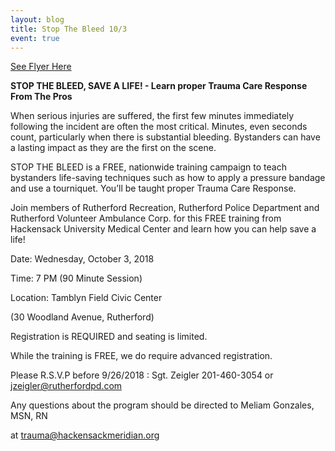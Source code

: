 ```yaml
---
layout: blog
title: Stop The Bleed 10/3
event: true
---
```


[See Flyer Here](https://storage.googleapis.com/static.rutherford-nj.com/police/police%20blog%20posts/Stop%20the%20Bleed%20Flyer%20Rutherford%20Coaches%20and%20Public%202018.pdf)

**STOP THE BLEED, SAVE A LIFE! - Learn proper Trauma Care Response From The Pros**

When serious injuries are suffered, the first few minutes immediately following the incident are often the
most critical. Minutes, even seconds count, particularly when there is substantial bleeding.
Bystanders can have a lasting impact as they are the first on the scene.

STOP THE BLEED is a FREE, nationwide training campaign to teach bystanders life-saving techniques such as
how to apply a pressure bandage and use a tourniquet. You’ll be taught proper Trauma Care Response.

Join members of Rutherford Recreation, Rutherford Police Department and
Rutherford Volunteer Ambulance Corp. for this FREE training from
Hackensack University Medical Center and learn how you can help save a life!

Date: Wednesday, October 3, 2018

Time: 7 PM (90 Minute Session)

Location: Tamblyn Field Civic Center

(30 Woodland Avenue, Rutherford)

Registration is REQUIRED and seating is limited.

While the training is FREE, we do require advanced registration.

Please R.S.V.P before 9/26/2018 : Sgt. Zeigler 201-460-3054 or jzeigler@rutherfordpd.com

Any questions about the program should be directed to Meliam Gonzales, MSN, RN

at trauma@hackensackmeridian.org
